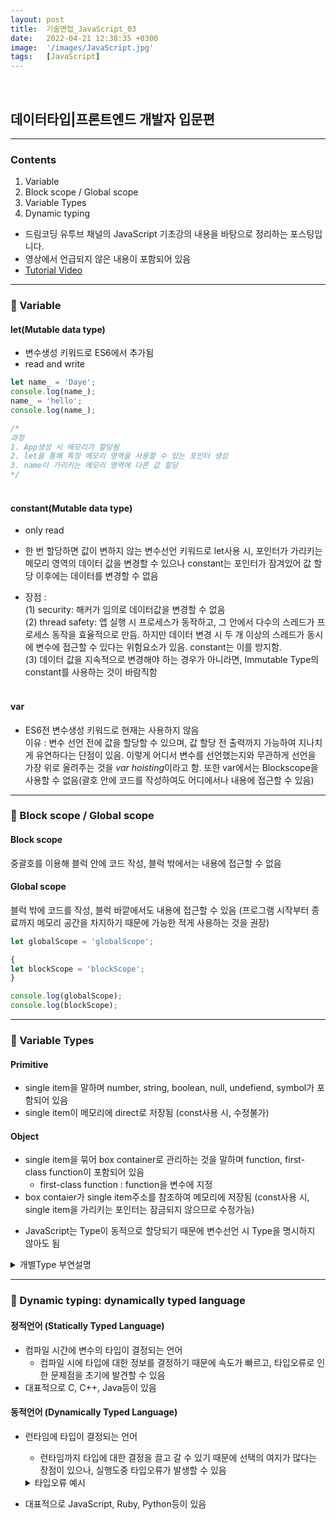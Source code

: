 ```yaml
---
layout: post
title:  기술면접_JavaScript_03
date:   2022-04-21 12:38:35 +0300
image:  '/images/JavaScript.jpg'
tags:   [JavaScript]
---
```

<br/>

## 데이터타입|프론트엔드 개발자 입문편<br/>

___

### Contents <br/>
1. Variable<br/>
2. Block scope / Global scope<br/>
3. Variable Types<br/>
4. Dynamic typing<br/>


* 드림코딩 유투브 채널의 JavaScript 기초강의 내용을 바탕으로 정리하는 포스팅입니다. <br/>
* 영상에서 언급되지 않은 내용이 포함되어 있음<br/>
* [Tutorial Video](https://www.youtube.com/watch?v=OCCpGh4ujb8&list=PLv2d7VI9OotTVOL4QmPfvJWPJvkmv6h-2&index=3)<br/>

___

### :bell: Variable<br/>
#### let(Mutable data type) <br/>
  - 변수생성 키워드로 ES6에서 추가됨<br/>
  - read and write<br/>

```javascript
let name_ = 'Daye';
console.log(name_);
name_ = 'hello'; 
console.log(name_);

/*
과정
1. App생성 시 메모리가 할당됨
2. let을 통해 특정 메모리 영역을 사용할 수 있는 포인터 생성
3. name이 가리키는 메모리 영역에 다른 값 할당 
*/
```

#### <br/>constant(Mutable data type)<br/>
  - only read
  - 한 번 할당하면 값이 변하지 않는 변수선언 키워드로 let사용 시, 포인터가 가리키는 메모리 영역의 데이터 값을 변경할 수 있으나 constant는 포인터가 잠겨있어 값 할당 이후에는 데이터를 변경할 수 없음 <br/>

  - 장점 : <br/>
    (1) security: 해커가 임의로 데이터값을 변경할 수 없음<br/>
    (2) thread safety: 앱 실행 시 프로세스가 동작하고, 그 안에서 다수의 스레드가 프로세스 동작을 효율적으로 만듬. 하지만 데이터 변경 시 두 개 이상의 스레드가 동시에 변수에 접근할 수 있다는 위험요소가 있음. constant는 이를 방지함.<br/>
    (3) 데이터 값을 지속적으로 변경해야 하는 경우가 아니라면, Immutable Type의 constant를 사용하는 것이 바람직함<br/>

#### <br/>var<br/>
  - ES6전 변수생성 키워드로 현재는 사용하지 않음<br/>
    이유 : 변수 선언 전에 값을 할당할 수 있으며, 값 할당 전 출력까지 가능하여 지나치게 유연하다는 단점이 있음. 이렇게 어디서 변수를 선언했는지와 무관하게 선언을 가장 위로 올려주는 것을 *var hoisting*이라고 함. 또한 var에서는 Blockscope을 사용할 수 없음(괄호 안에 코드를 작성하여도 어디에서나 내용에 접근할 수 있음) <br/>

___

### :bell: Block scope / Global scope<br/>
#### Block scope 
  중괄호를 이용해 블럭 안에 코드 작성, 블럭 밖에서는 내용에 접근할 수 없음<br/>
#### Global scope
  블럭 밖에 코드를 작성, 블럭 바깥에서도 내용에 접근할 수 있음 (프로그램 시작부터 종료까지 메모리 공간을 차지하기 때문에 가능한 적게 사용하는 것을 권장)<br/>

```javascript
let globalScope = 'globalScope';

{
let blockScope = 'blockScope'; 
}

console.log(globalScope);
console.log(blockScope);
```
___

### :bell: Variable Types <br/>
#### Primitive<br/>
  - single item을 말하며 number, string, boolean, null, undefiend, symbol가 포함되어 있음<br/>
  - single item이 메모리에 direct로 저장됨 (const사용 시, 수정불가)
  
#### Object<br/>
  - single item을 묶어 box container로 관리하는 것을 말하며 function, first-class function이 포함되어 있음<br/>
    * first-class function : function을 변수에 지정<br/>
  - box contaier가 single item주소를 참조하여 메모리에 저장됨 (const사용 시, single item을 가리키는 포인터는 잠금되지 않으므로 수정가능)

* JavaScript는 Type이 동적으로 할당되기 때문에 변수선언 시 Type을 명시하지 않아도 됨<br/>

<details>
<summary>개별Type 부연설명</summary>
<div markdown="1">

```javascript
// 1. number
/*
JavaScript 숫자범위 : (-2**53) ~ 2**53
BigInt : 숫자범위를 넘어가는 경우 끝에 n을 붙여 확장(일부 부라우저 지원)
*/


// 2. string
const name_ = 'Daye'
console.log('Hello ' + name_) 
console.log(`Hello ${name_}`) 
/*
template literals :
`${}`사용 시, 다수의 string과 변수를 함께 작성할 때에 매번 +로 이어붙이는 번거로움을 줄일 수 있음 
*/


// 3. boolean
/*
false : 0, null(Empty상태), undefined(값이 지정되지 않은상태), Nan
true : any other value
*/


// 4. symbol (create unique identifiers for objects)
const symbol1 = Symbol('id');
const symbol2 = Symbol('id');

const gSymbol1 = Symbol.for('id');
const gSymbol2 = Symbol.for('id');
/*
Symbol('id'); : symbol1, symbol2에 서로다른 고유식별자 생성
Symbol.for('id'); : gSymbol1, gSymbol2에 동일한 고유식별자 생성
출력 : symbol1.description과 같이 description을 추가하여 string변환 후 출력해야 함
*/


```
</div>
</details>

___

### :bell: Dynamic typing: dynamically typed language<br/>

#### 정적언어 (Statically Typed Language)<br/>
- 컴파일 시간에 변수의 타입이 결정되는 언어<br/>
  * 컴파일 시에 타입에 대한 정보를 결정하기 때문에 속도가 빠르고, 타입오류로 인한 문제점을 초기에 발견할 수 있음<br/>
- 대표적으로 C, C++, Java등이 있음<br/>

#### 동적언어 (Dynamically Typed Language)<br/>
- 런타임에 타입이 결정되는 언어 <br/>
  * 런타임까지 타입에 대한 결정을 끌고 갈 수 있기 때문에 선택의 여지가 많다는 장점이 있으나, 실행도중 타입오류가 발생할 수 있음<br/>
  <details>
  <summary>타입오류 예시</summary>
  <div markdown="1">

  ```javascript
  //동적언어는 개인이 프로토타입을 빠르게 만들기에는 적절하나, 다수의 개발자가 규모있는 프로젝트를 진행할 때에 아래와 같은 오류가 발생할 수 있음

  let text = 'hello';
  console.log(text.charAt(0));
  text = 1;
  console.log(text.charAt(0));

  /*
  과정 :
  1. 개발자1이 text변수에 hello값을 넣음
  2. 개발자1이 text변수의 첫 번째 문자index를 출력함 
  3. 오류가 발생하지 않음
  4. 개발자2가 text변수에 숫자 1을 넣음
  5. 개발자3이 text변수명을 보고 string이라고 예상 후 첫 번째 문자index를 출력함
  6. 오류발생

  해결책 : TypeScript(JavaScript위에 Type이 올려진 언어)
  */
  ```
  </div>
  </details>

- 대표적으로 JavaScript, Ruby, Python등이 있음<br/>

